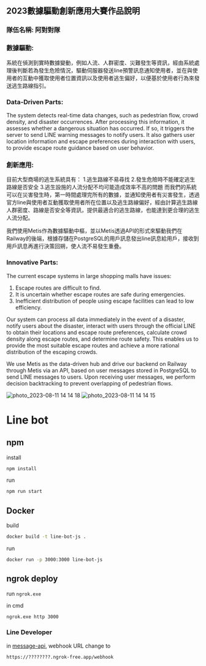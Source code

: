 ## 2023數據驅動創新應用大賽作品說明
### 隊伍名稱: 阿對對隊

### 數據驅動:	

系統在偵測到實時數據變動，例如人流、人群密度、災難發生等資訊，經由系統處理後判斷若為發生危險情況，驅動伺服器發送line預警訊息通知使用者，並在與使用者的互動中獲取使用者位置資訊以及使用者逃生偏好，以便基於使用者行為來發送逃生路線指引。


### Data-Driven Parts:
The system detects real-time data changes, such as pedestrian flow, crowd density, and disaster occurrences. After processing this information, it assesses whether a dangerous situation has occurred. If so, it triggers the server to send LINE warning messages to notify users. It also gathers user location information and escape preferences during interaction with users, to provide escape route guidance based on user behavior.

### 創新應用:	

目前大型商場的逃生系統具有：
1.逃生路線不易尋找
2.發生危險時不能確定逃生路線是否安全
3.逃生設施的人流分配不均可能造成效率不高的問題
而我們的系統可以在災害發生時，第一時間處理完所有的數據，並通知使用者有災害發生，透過官方line與使用者互動獲取使用者所在位置以及逃生路線偏好，經由計算逃生路線人群密度、路線是否安全等資訊，提供最適合的逃生路線，也能達到更合理的逃生人流分配。

我們使用Metis作為數據驅動中樞，並以Metis透過API的形式來驅動我們在Railway的後端，根據存儲在PostgreSQL的用戶訊息發出line訊息給用戶，接收到用戶訊息再進行決策回朔，使人流不易發生重疊。

### Innovative Parts:
The current escape systems in large shopping malls have issues: 
1. Escape routes are difficult to find.
2. It is uncertain whether escape routes are safe during emergencies.
3. Inefficient distribution of people using escape facilities can lead to low efficiency.

Our system can process all data immediately in the event of a disaster, notify users about the disaster, interact with users through the official LINE to obtain their locations and escape route preferences, calculate crowd density along escape routes, and determine route safety. This enables us to provide the most suitable escape routes and achieve a more rational distribution of the escaping crowds.

We use Metis as the data-driven hub and drive our backend on Railway through Metis via an API, based on user messages stored in PostgreSQL to send LINE messages to users. Upon receiving user messages, we perform decision backtracking to prevent overlapping of pedestrian flows.

![photo_2023-08-11 14 14 18](https://github.com/ryankert01/flow-control-line-bot/assets/91534261/66a46d93-5877-463c-8463-a52fb6f5719b)
![photo_2023-08-11 14 14 15](https://github.com/ryankert01/flow-control-line-bot/assets/91534261/6973758b-9c21-45c7-8809-d2542db800d0)




# Line bot

## npm

install

```sh
npm install
```

run

```sh
npm run start
```

## Docker

build

```sh
docker build -t line-bot-js .
```

run

```sh
docker run -p 3000:3000 line-bot-js
```

## ngrok deploy

run `ngrok.exe`

in cmd

```sh
ngrok.exe http 3000
```

### Line Developer

in [message-api](https://developers.line.biz/console/channel/1661267800/messaging-api), webhook URL change to

```
https://????????.ngrok-free.app/webhook
```

